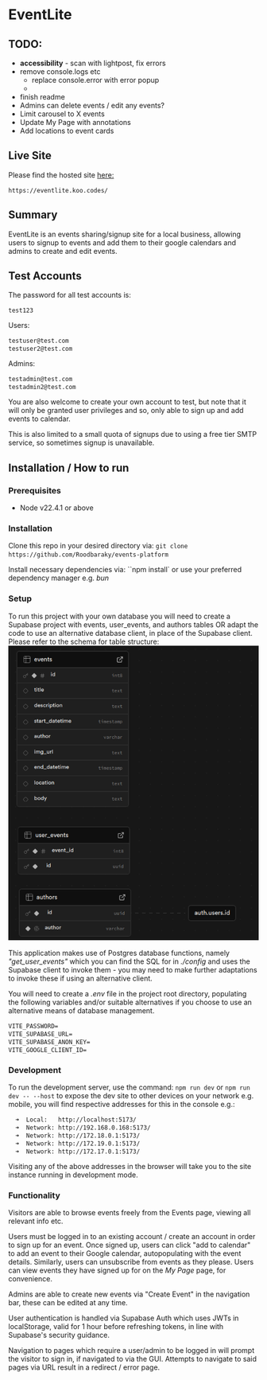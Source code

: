 # EventLite

## TODO:

- **accessibility** - scan with lightpost, fix errors
- remove console.logs etc
  - replace console.error with error popup
  -
- finish readme
- Admins can delete events / edit any events?
- Limit carousel to X events
- Update My Page with annotations
- Add locations to event cards

## Live Site

Please find the hosted site [here:](https://eventlite.koo.codes/)

```
https://eventlite.koo.codes/
```

## Summary

EventLite is an events sharing/signup site for a local business, allowing users to signup to events and add them to their google calendars and admins to create and edit events.

## Test Accounts

The password for all test accounts is:

```
test123
```

Users:

```
testuser@test.com
testuser2@test.com

```

Admins:

```
testadmin@test.com
testadmin2@test.com

```

You are also welcome to create your own account to test, but note that it will only be granted user privileges and so, only able to sign up and add events to calendar.

This is also limited to a small quota of signups due to using a free tier SMTP service, so sometimes signup is unavailable.

## Installation / How to run

### Prerequisites

- Node v22.4.1 or above

### Installation

Clone this repo in your desired directory via:
`git clone https://github.com/Roodbaraky/events-platform`

Install necessary dependencies via:
``npm install` or use your preferred dependency manager e.g. _bun_

### Setup

To run this project with your own database you will need to create a Supabase project with events, user_events, and authors tables OR adapt the code to use an alternative database client, in place of the Supabase client. Please refer to the schema for table structure:
![schema](./config/schema.png)

This application makes use of Postgres database functions, namely _"get_user_events"_ which you can find the SQL for in _./config_ and uses the Supabase client to invoke them - you may need to make further adaptations to invoke these if using an alternative client.

You will need to create a _.env_ file in the project root directory, populating the following variables and/or suitable alternatives if you choose to use an alternative means of database management.

```
VITE_PASSWORD=
VITE_SUPABASE_URL=
VITE_SUPABASE_ANON_KEY=
VITE_GOOGLE_CLIENT_ID=
```

### Development

To run the development server, use the command:
`npm run dev` or `npm run dev -- --host` to expose the dev site to other devices on your network e.g. mobile, you will find respective addresses for this in the console e.g.:

```
  ➜  Local:   http://localhost:5173/
  ➜  Network: http://192.168.0.168:5173/
  ➜  Network: http://172.18.0.1:5173/
  ➜  Network: http://172.19.0.1:5173/
  ➜  Network: http://172.17.0.1:5173/
```

Visiting any of the above addresses in the browser will take you to the site instance running in development mode.

### Functionality

Visitors are able to browse events freely from the Events page, viewing all relevant info etc.

Users must be logged in to an existing account / create an account in order to sign up for an event. Once signed up, users can click "add to calendar" to add an event to their Google calendar, autopopulating with the event details. Similarly, users can unsubscribe from events as they please.
Users can view events they have signed up for on the _My Page_ page, for convenience.

Admins are able to create new events via "Create Event" in the navigation bar, these can be edited at any time.

User authentication is handled via Supabase Auth which uses JWTs in localStorage, valid for 1 hour before refreshing tokens, in line with Supabase's security guidance.

Navigation to pages which require a user/admin to be logged in will prompt the visitor to sign in, if navigated to via the GUI. Attempts to navigate to said pages via URL result in a redirect / error page.
